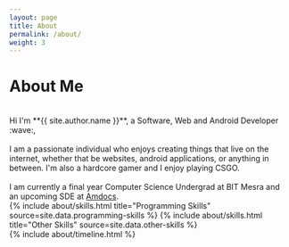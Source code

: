 ```yaml
---
layout: page
title: About
permalink: /about/
weight: 3
---
```


# **About Me**
<br>
Hi I'm **{{ site.author.name }}**, a Software, Web and Android Developer :wave:,<br><br>
I am a passionate individual who enjoys creating things that live on the internet, whether that be websites, android applications, or anything in between. I'm also a hardcore gamer and I enjoy playing CSGO. <br><br> I am currently a final year Computer Science Undergrad at BIT Mesra and an upcoming SDE at <a href="https://amdocs.com">Amdocs</a>.

<div class="row">
{% include about/skills.html title="Programming Skills" source=site.data.programming-skills %}
{% include about/skills.html title="Other Skills" source=site.data.other-skills %}
</div>

<div class="row">
{% include about/timeline.html %}
</div>
